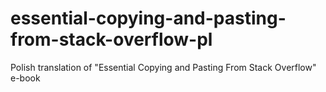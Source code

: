 # essential-copying-and-pasting-from-stack-overflow-pl
Polish translation of "Essential Copying and Pasting From Stack Overflow" e-book

